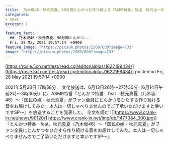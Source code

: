 ```yaml
---
title:  乃木坂46・秋元真夏、90分間とんかつを作り続ける「ASMR特番」放送　秋元は一切しゃべらず  
categories:
- news
excerpt: |
  
feature_text: |
  ##  乃木坂46・秋元真夏、90分間とんかつ...
  Fri, 28 May 2021 19:57:14  +0900
feature_image: "https://picsum.photos/2560/600?image=733"
image: "https://picsum.photos/2560/600?image=733"
---
```


[https://rosie.5ch.net/test/read.cgi/editorialplus/1622199434/](https://rosie.5ch.net/test/read.cgi/editorialplus/1622199434/)
posted on Fri, 28 May 2021 19:57:14  +0900

<!--more-->

2021年5月28日 17時58分 　文化放送は、6月13日26時〜27時30分（6月14日午前2時〜3時30分）に、ASMR特番『とんかつ特番　feat．秋元真夏（乃木坂46）〜「国民の嫁・秋元真夏」がファン全員にとんかつをひたすら作り続ける音をお届けしてみた。本人は一切しゃべりませんのでご了承いただけますと幸いですSP〜』を放送することを発表した。 全文を読む ![](https://www.crank-in.net/news/90120/1 [https://www.crank-in.net/img/db/1477084_300.jpg)](https://www.crank-in.net/img/db/1477084_300.jpg)) 『とんかつ特番　feat．秋元真夏（乃木坂46）〜「国民の嫁・秋元真夏」がファン全員にとんかつをひたすら作り続ける音をお届けしてみた。本人は一切しゃべりませんのでご了承いただけますと幸いですSP〜』
